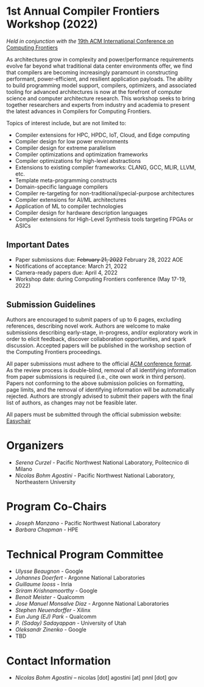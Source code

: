 # 1st Annual Compiler Frontiers Workshop (2022)

*Held in conjunction with the* [19th ACM International Conference on Computing Frontiers](https://www.computingfrontiers.org/2022/)

As architectures grow in complexity and power/performance requirements evolve
far beyond what traditional data center environments offer, we find that
compilers are becoming increasingly paramount in constructing performant,
power-efficient, and resilient application payloads. The ability to build
programming model support, compilers, optimizers, and associated tooling for
advanced architectures is now at the forefront of computer science and computer
architecture research. This workshop seeks to bring together researchers and
experts from industry and academia to present the latest advances in Compilers
for Computing Frontiers.

Topics of interest include, but are not limited to:

*	Compiler extensions for HPC, HPDC, IoT, Cloud, and Edge computing
*	Compiler design for low power environments
*	Compiler design for extreme parallelism
*	Compiler optimizations and optimization frameworks
*	Compiler optimizations for high-level abstractions
*	Extensions to existing compiler frameworks: CLANG, GCC, MLIR, LLVM, etc.
*	Template meta-programming constructs
*	Domain-specific language compilers
*	Compiler re-targeting for non-traditional/special-purpose architectures
*	Compiler extensions for AI/ML architectures
*	Application of ML to compiler technologies
*	Compiler design for hardware description languages
*	Compiler extensions for High-Level Synthesis tools targeting FPGAs or ASICs


## Important Dates

*	Paper submissions due: ~~February 21, 2022~~ February 28, 2022 AOE
*	Notifications of acceptance: March 21, 2022
*	Camera-ready papers due: April 4, 2022
*	Workshop date: during Computing Frontiers conference (May 17-19, 2022)


## Submission Guidelines

Authors are encouraged to submit papers of up to 6 pages, excluding references,
describing novel work. Authors are welcome to make submissions describing
early-stage, in-progress, and/or exploratory work in order to elicit feedback,
discover collaboration opportunities, and spark discussion. Accepted papers will
be published in the workshop section of the Computing Frontiers proceedings.

All paper submissions must adhere to the official 
[ACM conference format](http://www.acm.org/publications/article-templates/proceedings-template.html). 
As the review process is double-blind, removal of all identifying information
from paper submissions is required (i.e., cite own work in third person). Papers
not conforming to the above submission policies on formatting, page limits, and
the removal of identifying information will be automatically rejected. Authors
are strongly advised to submit their papers with the final list of authors, as
changes may not be feasible later.

All papers must be submitted through the official submission website: 
[Easychair](https://easychair.org/my/conference?conf=cfw22)


# Organizers

*	*Serena Curzel* - Pacific Northwest National Laboratory, Politecnico di Milano
*	*Nicolas Bohm Agostini* - Pacific Northwest National Laboratory, Northeastern University


# Program Co-Chairs

*	*Joseph Manzano* - Pacific Northwest National Laboratory
*	*Barbara Chapman* - HPE


# Technical Program Committee

*   *Ulysse Beaugnon* - Google
*   *Johannes Doerfert* - Argonne National Laboratories
*   *Guillaume Iooss* - Inria
*   *Sriram Krishnamoorthy* - Google
*   *Benoit Meister* - Qualcomm
*   *Jose Manuel Monsalve Diaz* - Argonne National Laboratories
*   *Stephen Neuendorffer* - Xilinx
*   *Eun Jung (EJ) Park* - Qualcomm
*   *P. (Saday) Sadayappan* - University of Utah
*   *Oleksandr Zinenko* - Google
*   TBD

# Contact Information

*	*Nicolas Bohm Agostini* – nicolas [dot] agostini [at] pnnl [dot] gov
